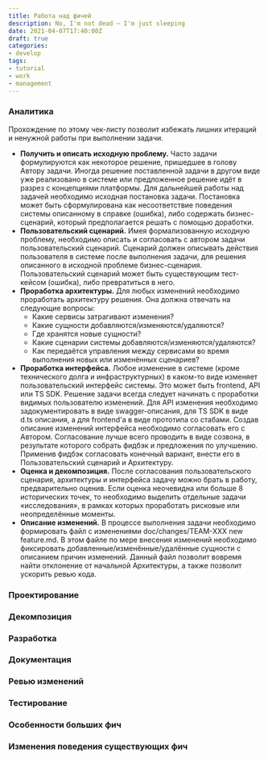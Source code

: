 ```yaml
---
title: Работа над фичей
description: No, I'm not dead – I'm just sleeping
date: 2021-04-07T17:40:00Z
draft: true
categories:
- develop
tags:
- tutorial
- work
- management
---
```


### Аналитика

Прохождение по этому чек-листу позволит избежать лишних итераций и ненужной работы при выполнении задачи.

- **Получить и описать исходную проблему.** Часто задачи формулируются как некоторое решение, пришедшее в голову Автору задачи. Иногда решение поставленной задачи в другом виде уже реализовано в системе или предложенное решение идёт в разрез с концепциями платформы. Для дальнейшей работы над задачей необходимо исходная постановка задачи. Постановка может быть сформулирована как несоответствие поведения системы описанному в справке (ошибка), либо содержать бизнес-сценарий, который предполагается решать с помощью доработки.
- **Пользовательский сценарий.** Имея формализованную исходную проблему, необходимо описать и согласовать с автором задачи пользовательский сценарий. Сценарий должен описывать действия пользователя в системе после выполнения задачи, для решения описанного в исходной проблеме бизнес-сценария. Пользовательский сценарий может быть существующим тест-кейсом (ошибка), либо превратиться в него.
- **Проработка архитектуры.** Для любых изменений необходимо проработать архитектуру решения. Она должна отвечать на следующие вопросы:
    - Какие сервисы затрагивают изменения?
    - Какие сущности добавляются/изменяются/удаляются?
    - Где хранятся новые сущности?
    - Какие сценарии системы добавляются/изменяются/удаляются?
    - Как передаётся управления между сервисами во время выполнения новых или изменённых сценариев?
- **Проработка интерфейса.** Любое изменение в системе (кроме технического долга и инфраструктурных) в каком-то виде изменяет пользовательский интерфейс системы. Это может быть frontend, API или TS SDK. Решение задачи всегда следует начинать с проработки видимых пользователю изменений. Для API изменения необходимо задокументировать в виде swagger-описания, для TS SDK в виде d.ts описания, а для frontend'а в виде прототипа со стабами. Создав описание изменений интерфейса необходимо согласовать его с Автором. Согласование лучше всего проводить в виде созвона, в результате которого собрать фидбэк и предложения по улучшению. Применив фидбэк согласовать конечный вариант, внести его в Пользовательский сценарий и Архитектуру.
- **Оценка и декомпозиция.** После согласования пользовательского сценария, архитектуры и интерфейса задачу можно брать в работу, предварительно оценив. Если оценка неочевидна или больше 8 исторических точек, то необходимо выделить отдельные задачи «исследования», в рамках которых проработать рисковые или неопределённые моменты.
- **Описание изменений.** В процессе выполнения задачи необходимо формировать файл с изменениями doc/changes/TEAM-XXX new feature.md. В этом файле по мере внесения изменений необходимо фиксировать добавленные/изменённые/удалённые сущности с описанием причин изменений. Данный файл позволит вовремя найти отклонение от начальной Архитектуры, а также позволит ускорить ревью кода.


### Проектирование

### Декомпозиция

### Разработка

### Документация

### Ревью изменений

### Тестирование

### Особенности больших фич

### Изменения поведения существующих фич

